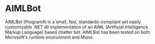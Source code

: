 # AIMLBot
AIMLBot (Program#) is a small, fast, standards-compliant yet easily customizable .NET dll implementation of an AIML (Artificial Intelligence Markup Language) based chatter bot. AIMLBot has been tested on both Microsoft's runtime environment and Mono.
